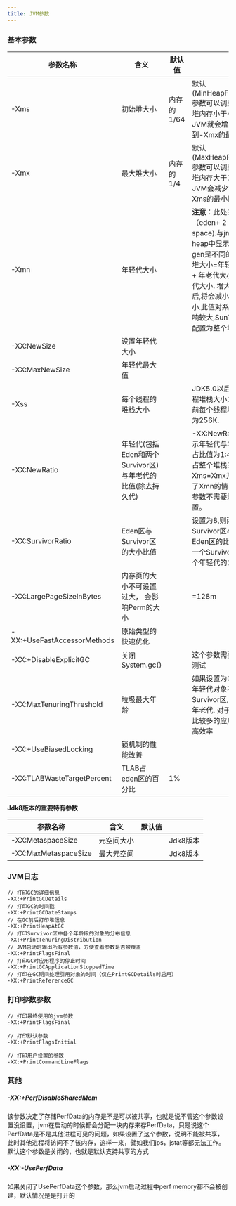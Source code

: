 ```yaml
---
title: JVM参数
---
```




### 基本参数

| **参数名称**                | **含义**                                                   | **默认值** |                                                              |
| --------------------------- | ---------------------------------------------------------- | ---------- | ------------------------------------------------------------ |
| -Xms                        | 初始堆大小                                                 | 内存的1/64 | 默认(MinHeapFreeRatio参数可以调整)空余堆内存小于40%时，JVM就会增大堆直到-Xmx的最大限制. |
| -Xmx                        | 最大堆大小                                                 | 内存的1/4  | 默认(MaxHeapFreeRatio参数可以调整)空余堆内存大于70%时，JVM会减少堆直到 -Xms的最小限制 |
| -Xmn                        | 年轻代大小                                                 |            | **注意**：此处的大小是（eden+ 2 survivor space).与jmap -heap中显示的New gen是不同的。 整个堆大小=年轻代大小 + 年老代大小 + 持久代大小. 增大年轻代后,将会减小年老代大小.此值对系统性能影响较大,Sun官方推荐配置为整个堆的3/8 |
| -XX:NewSize                 | 设置年轻代大小                                             |            |                                                              |
| -XX:MaxNewSize              | 年轻代最大值                                               |            |                                                              |
| -Xss                        | 每个线程的堆栈大小                                         |            | JDK5.0以后每个线程堆栈大小为1M,以前每个线程堆栈大小为256K.   |
| -XX:NewRatio                | 年轻代(包括Eden和两个Survivor区)与年老代的比值(除去持久代) |            | -XX:NewRatio=4表示年轻代与年老代所占比值为1:4,年轻代占整个堆栈的1/5 Xms=Xmx并且设置了Xmn的情况下，该参数不需要进行设置。 |
| -XX:SurvivorRatio           | Eden区与Survivor区的大小比值                               |            | 设置为8,则两个Survivor区与一个Eden区的比值为2:8,一个Survivor区占整个年轻代的1/10 |
| -XX:LargePageSizeInBytes    | 内存页的大小不可设置过大， 会影响Perm的大小                |            | =128m                                                        |
| -XX:+UseFastAccessorMethods | 原始类型的快速优化                                         |            |                                                              |
| -XX:+DisableExplicitGC      | 关闭System.gc()                                            |            | 这个参数需要严格的测试                                       |
| -XX:MaxTenuringThreshold    | 垃圾最大年龄                                               |            | 如果设置为0的话,则年轻代对象不经过Survivor区,直接进入年老代. 对于年老代比较多的应用,可以提高效率 |
| -XX:+UseBiasedLocking       | 锁机制的性能改善                                           |            |                                                              |
| -XX:TLABWasteTargetPercent  | TLAB占eden区的百分比                                       | 1%         |                                                              |

**Jdk8版本的重要特有参数**

| **参数名称**         | **含义**   | **默认值** |          |
| -------------------- | ---------- | ---------- | -------- |
| -XX:MetaspaceSize    | 元空间大小 |            | Jdk8版本 |
| -XX:MaxMetaspaceSize | 最大元空间 |            | Jdk8版本 |

### JVM日志

```text
// 打印GC的详细信息
-XX:+PrintGCDetails
// 打印GC的时间戳
-XX:+PrintGCDateStamps
// 在GC前后打印堆信息
-XX:+PrintHeapAtGC
// 打印Survivor区中各个年龄段的对象的分布信息
-XX:+PrintTenuringDistribution
// JVM启动时输出所有参数值，方便查看参数是否被覆盖
-XX:+PrintFlagsFinal
// 打印GC时应用程序的停止时间
-XX:+PrintGCApplicationStoppedTime
// 打印在GC期间处理引用对象的时间（仅在PrintGCDetails时启用）
-XX:+PrintReferenceGC
```

### 打印参数参数

```
// 打印最终使用的jvm参数
-XX:+PrintFlagsFinal

// 打印默认参数
-XX:+PrintFlagsInitial 

// 打印用户设置的参数
-XX:+PrintCommandLineFlags

```



### 其他

##### -XX:+PerfDisableSharedMem

该参数决定了存储PerfData的内存是不是可以被共享，也就是说不管这个参数设置没设置，jvm在启动的时候都会分配一块内存来存PerfData，只是说这个PerfData是不是其他进程可见的问题，如果设置了这个参数，说明不能被共享，此时其他进程将访问不了该内存，这样一来，譬如我们jps，jstat等都无法工作。默认这个参数是关闭的，也就是默认支持共享的方式

##### -XX:-UsePerfData

如果关闭了UsePerfData这个参数，那么jvm启动过程中perf memory都不会被创建，默认情况是是打开的



#### 